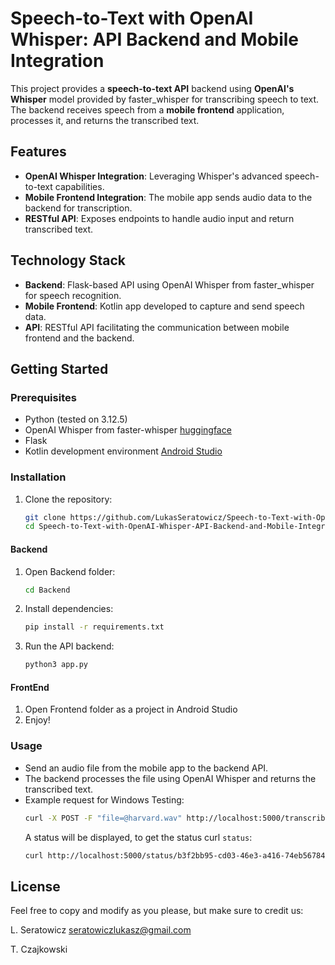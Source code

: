 
# Speech-to-Text with OpenAI Whisper: API Backend and Mobile Integration

This project provides a **speech-to-text API** backend using **OpenAI's Whisper** model provided by faster_whisper for transcribing speech to text. The backend receives speech from a **mobile frontend** application, processes it, and returns the transcribed text.

## Features

- **OpenAI Whisper Integration**: Leveraging Whisper's advanced speech-to-text capabilities.
- **Mobile Frontend Integration**: The mobile app sends audio data to the backend for transcription.
- **RESTful API**: Exposes endpoints to handle audio input and return transcribed text.

## Technology Stack

- **Backend**: Flask-based API using OpenAI Whisper from faster_whisper for speech recognition.
- **Mobile Frontend**: Kotlin app developed to capture and send speech data.
- **API**: RESTful API facilitating the communication between mobile frontend and the backend.

## Getting Started

### Prerequisites

- Python (tested on 3.12.5)
- OpenAI Whisper from faster-whisper [huggingface](https://huggingface.co/Systran)
- Flask
- Kotlin development environment [Android Studio](https://developer.android.com/studio)

### Installation

1. Clone the repository:
   ```bash
   git clone https://github.com/LukasSeratowicz/Speech-to-Text-with-OpenAI-Whisper-API-Backend-and-Mobile-Integration.git
   cd Speech-to-Text-with-OpenAI-Whisper-API-Backend-and-Mobile-Integration
   ```

#### Backend
1. Open Backend folder:
   ```bash
   cd Backend
   ```
   
2. Install dependencies:
   ```bash
   pip install -r requirements.txt
   ```

3. Run the API backend:
   ```bash
   python3 app.py
   ```

#### FrontEnd

1. Open Frontend folder as a project in Android Studio
2. Enjoy!
   
### Usage

- Send an audio file from the mobile app to the backend API.
- The backend processes the file using OpenAI Whisper and returns the transcribed text.
- Example request for Windows Testing:
   ```bash
   curl -X POST -F "file=@harvard.wav" http://localhost:5000/transcribe
   ```
   A status will be displayed, to get the status curl `status`:
   ```bash
   curl http://localhost:5000/status/b3f2bb95-cd03-46e3-a416-74eb5678472c
   ```

## License

Feel free to copy and modify as you please, but make sure to credit us:

L. Seratowicz seratowiczlukasz@gmail.com

T. Czajkowski <replace me later>

